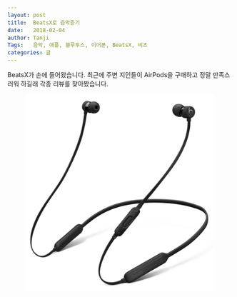 ```yaml
---
layout: post
title:  BeatsX로 음악듣기
date:   2018-02-04
author: Tanji
Tags:   음악, 애플, 블루투스, 이어폰, BeatsX, 비츠
categories: 글
---
```


BeatsX가 손에 들어왔습니다. 최근에 주변 지인들이 AirPods을 구매하고 정말 만족스러워 하길래 각종 리뷰를 찾아봤습니다.


<figure class="img60">
<img src="/img/beatsx.png" alt="Mac">
</figure>